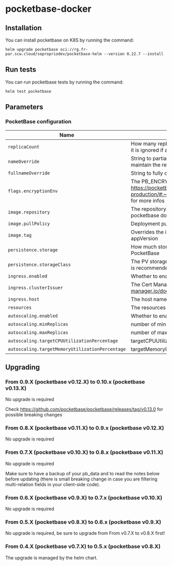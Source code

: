 # pocketbase-docker

## Installation

You can install pocketbase on K8S by running the command:

`helm upgrade pocketbase oci://rg.fr-par.scw.cloud/sepropriodev/pocketbase-helm --version 0.22.7 --install`

## Run tests

You can run pocketbase tests by running the command:

`helm test pocketbase`

## Parameters

### PocketBase configuration

| Name                                            | Description                                                                                                                                           | Value                                         |
| ----------------------------------------------- | ----------------------------------------------------------------------------------------------------------------------------------------------------- | --------------------------------------------- |
| `replicaCount`                                  | How many replicas of pocketbase should be deployed, it is ignored if autoscaling is enabled                                                           | `1`                                           |
| `nameOverride`                                  | String to partially override the deployment name (will maintain the release name)                                                                     | `""`                                          |
| `fullnameOverride`                              | String to fully override the deployment name                                                                                                          | `pocketbase`                                  |
| `flags.encryptionEnv`                           | The PB_ENCRYPTION_KEY 32 characters string, see https://pocketbase.io/docs/going-to-production/#:~:text=enable%20settings%20encryption for more infos | `""`                                          |
| `image.repository`                              | The repository (and image name) where the pocketbase docker image is stored                                                                           | `rg.fr-par.scw.cloud/sepropriodev/pocketbase` |
| `image.pullPolicy`                              | Deployment pull policy                                                                                                                                | `IfNotPresent`                                |
| `image.tag`                                     | Overrides the image tag whose default is the chart appVersion                                                                                         | `""`                                          |
| `persistence.storage`                           | How much storage space should be reserved for PocketBase                                                                                              | `2Gi`                                         |
| `persistence.storageClass`                      | The PV storage class (a storageClass with Retain policy is recommended)                                                                               | `""`                                          |
| `ingress.enabled`                               | Whether to enable the ingress                                                                                                                         | `false`                                       |
| `ingress.clusterIssuer`                         | The Cert Manager cluster issuer (https://cert-manager.io/docs/configuration/acme/http01/)                                                             | `letsencrypt-prod`                            |
| `ingress.host`                                   | The host name which will expose PocketBase                                                                                                             | `""`                                          |
| `resources`                                     | The resources associated with the deployment                                                                                                          | `{}`                                          |
| `autoscaling.enabled`                           | Whether to enable autoscaling                                                                                                                         | `false`                                       |
| `autoscaling.minReplicas`                       | number of min replicas                                                                                                                                | `1`                                           |
| `autoscaling.maxReplicas`                       | number of max replicas                                                                                                                                | `10`                                          |
| `autoscaling.targetCPUUtilizationPercentage`    | targetCPUUtilizationPercentage                                                                                                                        | `80`                                          |
| `autoscaling.targetMemoryUtilizationPercentage` | targetMemoryUtilizationPercentage                                                                                                                     | `80`                                          |


## Upgrading

### From 0.9.X (pocketbase v0.12.X) to 0.10.x (pocketbase v0.13.X)

No upgrade is required

Check https://github.com/pocketbase/pocketbase/releases/tag/v0.13.0 for possible breaking changes

### From 0.8.X (pocketbase v0.11.X) to 0.9.x (pocketbase v0.12.X)

No upgrade is required

### From 0.7.X (pocketbase v0.10.X) to 0.8.x (pocketbase v0.11.X)

No upgrade is required

Make sure to have a backup of your pb_data and to read the notes below before updating (there is small breaking change in case you are filtering multi-relation fields in your client-side code).

### From 0.6.X (pocketbase v0.9.X) to 0.7.x (pocketbase v0.10.X)

No upgrade is required

### From 0.5.X (pocketbase v0.8.X) to 0.6.x (pocketbase v0.9.X)

No upgrade is required, be sure to upgrade from From v0.7.X to v0.8.X first!

### From 0.4.X (pocketbase v0.7.X) to 0.5.x (pocketbase v0.8.X)

The upgrade is managed by the helm chart.